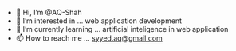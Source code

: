 - 👋 Hi, I’m @AQ-Shah
- 👀 I’m interested in ... web application development
- 🌱 I’m currently learning ... artificial inteligence in web application
- 📫 How to reach me ... syyed.aq@gmail.com

<!---
AQ-Shah/AQ-Shah is a ✨ special ✨ repository because its `README.md` (this file) appears on your GitHub profile.
You can click the Preview link to take a look at your changes.
--->
